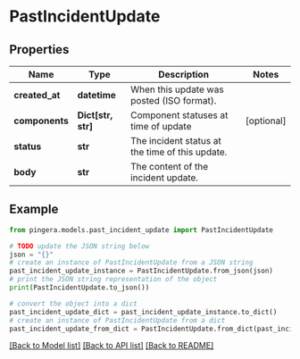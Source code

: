 # PastIncidentUpdate


## Properties

Name | Type | Description | Notes
------------ | ------------- | ------------- | -------------
**created_at** | **datetime** | When this update was posted (ISO format). | 
**components** | **Dict[str, str]** | Component statuses at time of update | [optional] 
**status** | **str** | The incident status at the time of this update. | 
**body** | **str** | The content of the incident update. | 

## Example

```python
from pingera.models.past_incident_update import PastIncidentUpdate

# TODO update the JSON string below
json = "{}"
# create an instance of PastIncidentUpdate from a JSON string
past_incident_update_instance = PastIncidentUpdate.from_json(json)
# print the JSON string representation of the object
print(PastIncidentUpdate.to_json())

# convert the object into a dict
past_incident_update_dict = past_incident_update_instance.to_dict()
# create an instance of PastIncidentUpdate from a dict
past_incident_update_from_dict = PastIncidentUpdate.from_dict(past_incident_update_dict)
```
[[Back to Model list]](../README.md#documentation-for-models) [[Back to API list]](../README.md#documentation-for-api-endpoints) [[Back to README]](../README.md)


